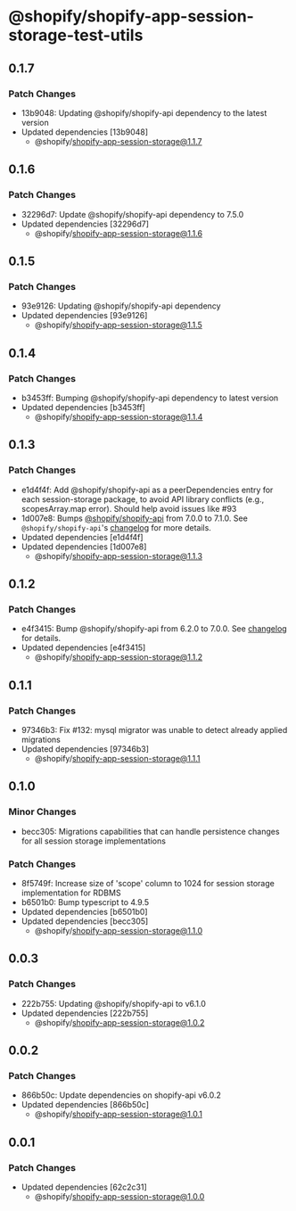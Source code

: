 # @shopify/shopify-app-session-storage-test-utils

## 0.1.7

### Patch Changes

- 13b9048: Updating @shopify/shopify-api dependency to the latest version
- Updated dependencies [13b9048]
  - @shopify/shopify-app-session-storage@1.1.7

## 0.1.6

### Patch Changes

- 32296d7: Update @shopify/shopify-api dependency to 7.5.0
- Updated dependencies [32296d7]
  - @shopify/shopify-app-session-storage@1.1.6

## 0.1.5

### Patch Changes

- 93e9126: Updating @shopify/shopify-api dependency
- Updated dependencies [93e9126]
  - @shopify/shopify-app-session-storage@1.1.5

## 0.1.4

### Patch Changes

- b3453ff: Bumping @shopify/shopify-api dependency to latest version
- Updated dependencies [b3453ff]
  - @shopify/shopify-app-session-storage@1.1.4

## 0.1.3

### Patch Changes

- e1d4f4f: Add @shopify/shopify-api as a peerDependencies entry for each session-storage package, to avoid API library conflicts (e.g., scopesArray.map error). Should help avoid issues like #93
- 1d007e8: Bumps [@shopify/shopify-api](https://github.com/Shopify/shopify-api-js) from 7.0.0 to 7.1.0. See `@shopify/shopify-api`'s [changelog](https://github.com/Shopify/shopify-api-js/blob/main/CHANGELOG.md) for more details.
- Updated dependencies [e1d4f4f]
- Updated dependencies [1d007e8]
  - @shopify/shopify-app-session-storage@1.1.3

## 0.1.2

### Patch Changes

- e4f3415: Bump @shopify/shopify-api from 6.2.0 to 7.0.0. See [changelog](https://github.com/Shopify/shopify-api-js/blob/main/CHANGELOG.md) for details.
- Updated dependencies [e4f3415]
  - @shopify/shopify-app-session-storage@1.1.2

## 0.1.1

### Patch Changes

- 97346b3: Fix #132: mysql migrator was unable to detect already applied migrations
- Updated dependencies [97346b3]
  - @shopify/shopify-app-session-storage@1.1.1

## 0.1.0

### Minor Changes

- becc305: Migrations capabilities that can handle persistence changes for all session storage implementations

### Patch Changes

- 8f5749f: Increase size of 'scope' column to 1024 for session storage implementation for RDBMS
- b6501b0: Bump typescript to 4.9.5
- Updated dependencies [b6501b0]
- Updated dependencies [becc305]
  - @shopify/shopify-app-session-storage@1.1.0

## 0.0.3

### Patch Changes

- 222b755: Updating @shopify/shopify-api to v6.1.0
- Updated dependencies [222b755]
  - @shopify/shopify-app-session-storage@1.0.2

## 0.0.2

### Patch Changes

- 866b50c: Update dependencies on shopify-api v6.0.2
- Updated dependencies [866b50c]
  - @shopify/shopify-app-session-storage@1.0.1

## 0.0.1

### Patch Changes

- Updated dependencies [62c2c31]
  - @shopify/shopify-app-session-storage@1.0.0

